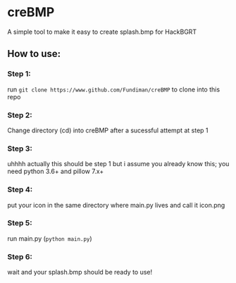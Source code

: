 # creBMP
A simple tool to make it easy to create splash.bmp for HackBGRT

## How to use:
### Step 1:
run `git clone https://www.github.com/Fundiman/creBMP` to clone into this repo
### Step 2:
Change directory (cd) into creBMP after a sucessful attempt at step 1
### Step 3:
uhhhh actually this should be step 1 but i assume you already know this; you need python 3.6+ and pillow 7.x+
### Step 4:
put your icon in the same directory where main.py lives and call it icon.png
### Step 5:
run main.py (`python main.py`)
### Step 6:
wait and your splash.bmp should be ready to use!
